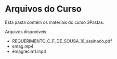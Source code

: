 # Arquivos do Curso

Esta pasta contém os materiais do curso 3Pastas.

Arquivos disponíveis:
- REQUERIMENTO_C_F_DE_SOUSA_16_assinado.pdf
- emag.mp4
- emagrecim1.mp4